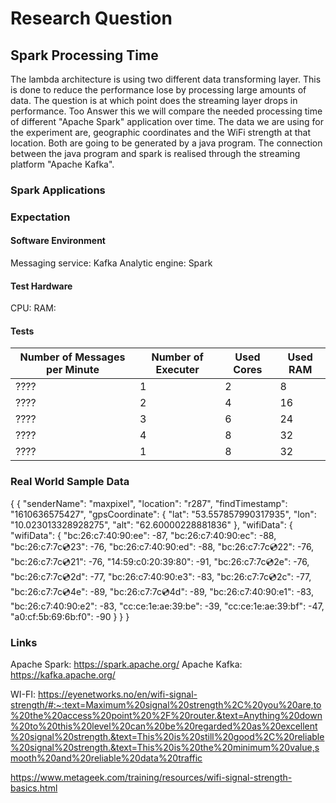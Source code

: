 # Research Question

## Spark Processing Time

The lambda architecture is using two different data transforming layer. This is done to reduce the performance lose by processing large amounts of data. The question is at which point does the streaming layer drops in performance. Too Answer this we will compare the needed processing time of different "Apache Spark" application over time.
The data we are using for the experiment are, geographic coordinates and the WiFi strength at that location.
Both are going to be generated by a java program. The connection between the java program and spark is realised through the streaming platform "Apache Kafka".


###  Spark Applications



### Expectation

#### Software Environment

Messaging service: Kafka
Analytic engine: Spark

#### Test Hardware

CPU:
RAM:

#### Tests

| Number of Messages per Minute | Number of Executer | Used Cores | Used RAM |
|-------------------------------|--------------------|------------|----------|
| ????                          | 1                  | 2          | 8        |
| ????                          | 2                  | 4          | 16       |
| ????                          | 3                  | 6          | 24       |
| ????                          | 4                  | 8          | 32       |
| ????                          | 1                  | 8          | 32       |

### Real World Sample Data
{
    {
        "senderName": "maxpixel",
        "location": "r287",
        "findTimestamp": "1610636575427",
        "gpsCoordinate": {
        "lat": "53.557857990317935",
        "lon": "10.023013328928275",
        "alt": "62.60000228881836"
    },
    "wifiData": {
        "wifiData": {
            "bc:26:c7:40:90:ee": -87,
            "bc:26:c7:40:90:ec": -88,
            "bc:26:c7:7c:cd:23": -76,
            "bc:26:c7:40:90:ed": -88,
            "bc:26:c7:7c:cd:22": -76,
            "bc:26:c7:7c:cd:21": -76,
            "14:59:c0:20:39:80": -91,
            "bc:26:c7:7c:cd:2e": -76,
            "bc:26:c7:7c:cd:2d": -77,
            "bc:26:c7:40:90:e3": -83,
            "bc:26:c7:7c:cd:2c": -77,
            "bc:26:c7:7c:cd:4e": -89,
            "bc:26:c7:7c:cd:4d": -89,
            "bc:26:c7:40:90:e1": -83,
            "bc:26:c7:40:90:e2": -83,
            "cc:ce:1e:ae:39:be": -39,
            "cc:ce:1e:ae:39:bf": -47,
            "a0:cf:5b:69:6b:f0": -90
        }
    }
}

### Links

Apache Spark: https://spark.apache.org/
Apache Kafka: https://kafka.apache.org/

WI-FI:
https://eyenetworks.no/en/wifi-signal-strength/#:~:text=Maximum%20signal%20strength%2C%20you%20are,to%20the%20access%20point%20%2F%20router.&text=Anything%20down%20to%20this%20level%20can%20be%20regarded%20as%20excellent%20signal%20strength.&text=This%20is%20still%20good%2C%20reliable%20signal%20strength.&text=This%20is%20the%20minimum%20value,smooth%20and%20reliable%20data%20traffic

https://www.metageek.com/training/resources/wifi-signal-strength-basics.html
